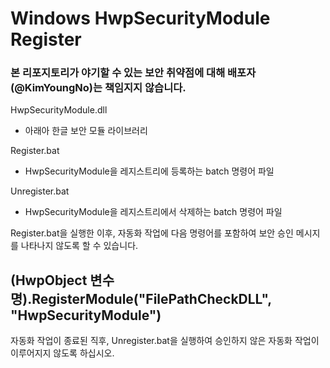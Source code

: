 # Windows HwpSecurityModule Register
### 본 리포지토리가 야기할 수 있는 보안 취약점에 대해 배포자(@KimYoungNo)는 책임지지 않습니다.

HwpSecurityModule.dll
- 아래아 한글 보안 모듈 라이브러리

Register.bat
- HwpSecurityModule을 레지스트리에 등록하는 batch 명령어 파일

Unregister.bat
- HwpSecurityModule을 레지스트리에서 삭제하는 batch 명령어 파일

Register.bat을 실행한 이후, 자동화 작업에 다음 명령어를 포함하여 보안 승인 메시지를 나타나지 않도록 할 수 있습니다.

## (HwpObject 변수명).RegisterModule("FilePathCheckDLL", "HwpSecurityModule")

자동화 작업이 종료된 직후, Unregister.bat을 실행하여 승인하지 않은 자동화 작업이 이루어지지 않도록 하십시오.
